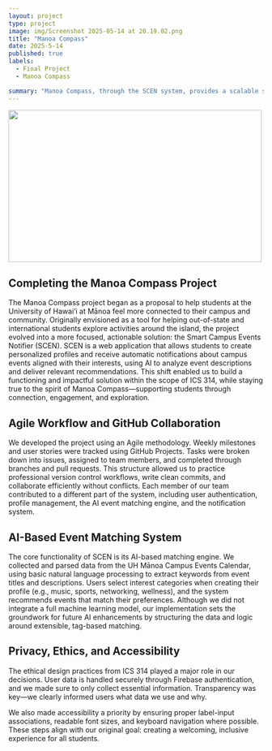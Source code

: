 ```yaml
---
layout: project
type: project
image: img/Screenshot 2025-05-14 at 20.19.02.png
title: "Manoa Compass"
date: 2025-5-14
published: true
labels:
  - Final Project
  - Manoa Compass

summary: "Manoa Compass, through the SCEN system, provides a scalable solution to student engagement. It helps first-year, transfer, and international students navigate the often-overwhelming array of campus activities by giving them a personalized, curated experience"
---
```


<div class="d-flex justify-content-center">
    <img class="img-fluid" src="../img/Screenshot_2025-05-14_20.19.02.png" style="width: 500px; height: 300px; object-fit: cover;">
</div>

##  Completing the Manoa Compass Project
The Manoa Compass project began as a proposal to help students at the University of Hawai‘i at Mānoa feel more connected to their campus and community. Originally envisioned as a tool for helping out-of-state and international students explore activities around the island, the project evolved into a more focused, actionable solution: the Smart Campus Events Notifier (SCEN). SCEN is a web application that allows students to create personalized profiles and receive automatic notifications about campus events aligned with their interests, using AI to analyze event descriptions and deliver relevant recommendations.
This shift enabled us to build a functioning and impactful solution within the scope of ICS 314, while staying true to the spirit of Manoa Compass—supporting students through connection, engagement, and exploration.

## Agile Workflow and GitHub Collaboration
We developed the project using an Agile methodology. Weekly milestones and user stories were tracked using GitHub Projects. Tasks were broken down into issues, assigned to team members, and completed through branches and pull requests. This structure allowed us to practice professional version control workflows, write clean commits, and collaborate efficiently without conflicts.
Each member of our team contributed to a different part of the system, including user authentication, profile management, the AI event matching engine, and the notification system.

## AI-Based Event Matching System
The core functionality of SCEN is its AI-based matching engine. We collected and parsed data from the UH Mānoa Campus Events Calendar, using basic natural language processing to extract keywords from event titles and descriptions. Users select interest categories when creating their profile (e.g., music, sports, networking, wellness), and the system recommends events that match their preferences.
Although we did not integrate a full machine learning model, our implementation sets the groundwork for future AI enhancements by structuring the data and logic around extensible, tag-based matching.

## Privacy, Ethics, and Accessibility
The ethical design practices from ICS 314 played a major role in our decisions. User data is handled securely through Firebase authentication, and we made sure to only collect essential information. Transparency was key—we clearly informed users what data we use and why.

We also made accessibility a priority by ensuring proper label-input associations, readable font sizes, and keyboard navigation where possible. These steps align with our original goal: creating a welcoming, inclusive experience for all students.

